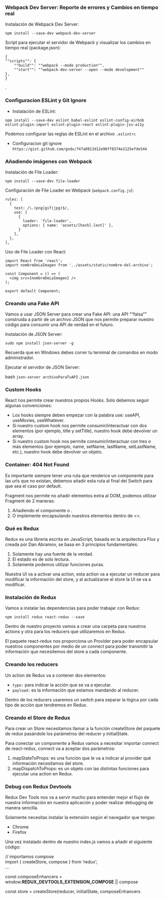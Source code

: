 ### Webpack Dev Server: Reporte de errores y Cambios en tiempo real

Instalación de Webpack Dev Server:

`npm install --save-dev webpack-dev-server`

Script para ejecutar el servidor de Webpack y visualizar los cambios en tiempo real (package.json):

    {
    ""scripts"": {
        ""build"": ""webpack --mode production"",
        ""start"": ""webpack-dev-server --open --mode development""
    },
    }

.

### Configuracion ESLint y Git Ignore

- Instalación de ESLint:

`npm install --save-dev eslint babel-eslint eslint-config-airbnb eslint-plugin-import eslint-plugin-react eslint-plugin-jsx-a11y`

Podemos configurar las reglas de ESLint en el archivo `.eslintrc`

- Configuracion git ignore
  `https://gist.github.com/gndx/747a8913d12e96ff8374e2125efde544`

### Añadiendo imágenes con Webpack

Instalación de File Loader:

`npm install --save-dev file-loader`

Configuración de File Loader en Webpack (`webpack.config.js`):

    rules: [
      {
        test: /\.(png|gif|jpg)$/,
        use: [
          {
            loader: 'file-loader',
            options: { name: 'assets/[hash].[ext]' },
          }
        ],
      },
    ],

Uso de File Loader con React:

    import React from 'react';
    import nombreDeLaImagen from '../assets/static/nombre-del-archivo';

    const Component = () => (
      <img src={nombreDeLaImagen} />
    );

    export default Component;

### Creando una Fake API

Vamos a usar JSON Server para crear una Fake API: una API ““falsa”” construida a partir de un archivo JSON que nos permite preparar nuestro código para consumir una API de verdad en el futuro.

Instalación de JSON Server:

`sudo npm install json-server -g`

Recuerda que en Windows debes correr tu terminal de comandos en modo administrador.

Ejecutar el servidor de JSON Server:

bash
`json-server archivoParaTuAPI.json`

### Custom Hooks

React nos permite crear nuestros propios Hooks. Solo debemos seguir algunas convenciones:

- Los hooks siempre deben empezar con la palabra use: useAPI, useMovies, useWhatever.
- Si nuestro custom hook nos permite consumir/interactuar con dos elementos (por ejemplo, title y setTitle), nuestro hook debe devolver un array.
- Si nuestro custom hook nos permite consumir/interactuar con tres o más elementos (por ejemplo, name, setName, lastName, setLastName, etc.), nuestro hook debe devolver un objeto.

### Container: 404 Not Found

Es importante siempre tener una ruta que renderice un componente para las urls que no existan, debemos añadir esta ruta al final del Switch para que sea el caso por default.

Fragment nos permite no añadir elementos extra al DOM, podemos utilizar Fragment de 2 maneras:

1. Añadiendo el componente o .
2. O implemente encapsulando nuestros elementos dentro de <>.

### Qué es Redux

Redux es una librería escrita en JavaScript, basada en la arquitectura Flux y creada por Dan Abramov, se basa en 3 principios fundamentales:

1. Solamente hay una fuente de la verdad.
2. El estado es de solo lectura.
3. Solamente podemos utilizar funciones puras.

Nuestra UI va a activar una action, esta action va a ejecutar un reducer para modificar la información del store, y al actualizarse el store la UI se va a modificar.

### Instalación de Redux

Vamos a instalar las dependencias para poder trabajar con Redux:

`npm install redux react-redux --save`

Dentro de nuestro proyecto vamos a crear una carpeta para nuestros actions y otra para los reducers que utilizaremos en Redux.

El paquete react-redux nos proporciona un Provider para poder encapsular nuestros componentes por medio de un connect para poder transmitir la información que necesitemos del store a cada componente.

### Creando los reducers

Un action de Redux va a contener dos elementos:

- `type:` para indicar la acción que se va a ejecutar.
- `payload:` es la información que estamos mandando al reducer.

Dentro de los reducers usaremos un switch para separar la lógica por cada tipo de acción que tendremos en Redux.

### Creando el Store de Redux

Para crear un Store necesitamos llamar a la función createStore del paquete de redux pasándole los parámetros del reducer y initialState.

Para conectar un componente a Redux vamos a necesitar importar connect de react-redux, connect va a aceptar dos parámetros:

1. mapStateToProps: es una función que le va a indicar al provider qué información necesitamos del store.
2. mapDispatchToProps: es un objeto con las distintas funciones para ejecutar una action en Redux.

### Debug con Redux Devtools

Redux Dev Tools nos va a servir mucho para entender mejor el flujo de nuestra información en nuestra aplicación y poder realizar debugging de manera sencilla.

Solamente necesitas instalar la extensión según el navegador que tengas:

- Chrome
- Firefox

Una vez instalado dentro de nuestro index.js vamos a añadir el siguiente código:

// importamos compose  
 import { createStore, compose } from ‘redux’;  
 ...

const composeEnhancers = window.**REDUX_DEVTOOLS_EXTENSION_COMPOSE** || compose

const store = createStore(reducer, initialState, composeEnhancers
